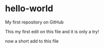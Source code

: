 # hello-world
My first repository on GitHub

This my first edit on this file and it is only a try!

now a short add to this file
